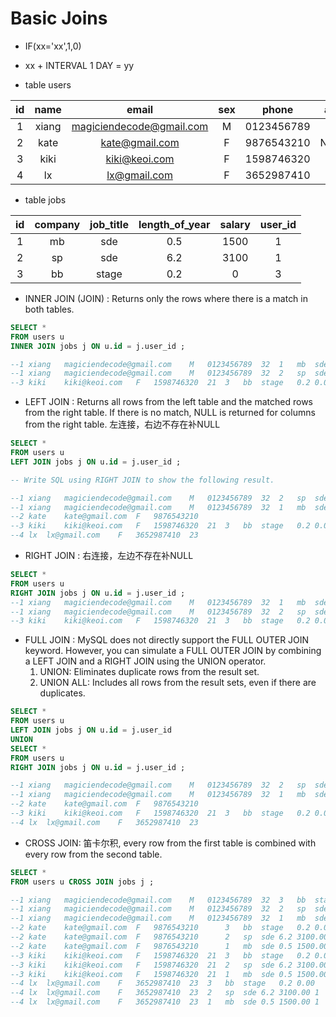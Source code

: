 # Basic Joins

- IF(xx='xx',1,0)
- xx + INTERVAL 1 DAY = yy

- table users

|  id  |  name | email | sex | phone | age |
|:---:|:---:|:---:|:---:|:---:|:---:|
|1|xiang|magiciendecode@gmail.com|M|0123456789|32|
|2|kate|kate@gmail.com|F|9876543210|NULL|
|3|kiki|kiki@keoi.com|F|1598746320|21|
|4|lx|lx@gmail.com|F|3652987410|23|

- table jobs

|  id | company |  job_title | length_of_year | salary | user_id |
|:---:|:---:|:---:|:---:|:---:|:---:|
|1|mb|sde|0.5|1500| 1 |
|2|sp|sde|6.2|3100| 1 |
|3|bb|stage|0.2|0| 3 |

- INNER JOIN (JOIN) : Returns only the rows where there is a match in both tables.
```sql
SELECT * 
FROM users u 
INNER JOIN jobs j ON u.id = j.user_id ;

--1	xiang	magiciendecode@gmail.com	M	0123456789	32	1	mb	sde	0.5	1500.00	1
--1	xiang	magiciendecode@gmail.com	M	0123456789	32	2	sp	sde	6.2	3100.00	1
--3	kiki	kiki@keoi.com	F	1598746320	21	3	bb	stage	0.2	0.00	3
```

- LEFT JOIN : Returns all rows from the left table and the matched rows from the right table. If there is no match, NULL is returned for columns from the right table. 左连接，右边不存在补NULL
```sql
SELECT * 
FROM users u 
LEFT JOIN jobs j ON u.id = j.user_id ;

-- Write SQL using RIGHT JOIN to show the following result.

--1	xiang	magiciendecode@gmail.com	M	0123456789	32	2	sp	sde	6.2	3100.00	1
--1	xiang	magiciendecode@gmail.com	M	0123456789	32	1	mb	sde	0.5	1500.00	1
--2	kate	kate@gmail.com	F	9876543210							
--3	kiki	kiki@keoi.com	F	1598746320	21	3	bb	stage	0.2	0.00	3
--4	lx	lx@gmail.com	F	3652987410	23											
```

- RIGHT JOIN : 右连接，左边不存在补NULL
```sql
SELECT * 
FROM users u 
RIGHT JOIN jobs j ON u.id = j.user_id ;
--1	xiang	magiciendecode@gmail.com	M	0123456789	32	1	mb	sde	0.5	1500.00	1
--1	xiang	magiciendecode@gmail.com	M	0123456789	32	2	sp	sde	6.2	3100.00	1
--3	kiki	kiki@keoi.com	F	1598746320	21	3	bb	stage	0.2	0.00	3
```

- FULL JOIN : MySQL does not directly support the FULL OUTER JOIN keyword. However, you can simulate a FULL OUTER JOIN by combining a LEFT JOIN and a RIGHT JOIN using the UNION operator.
    1. UNION: Eliminates duplicate rows from the result set.
    2. UNION ALL: Includes all rows from the result sets, even if there are duplicates.
```sql
SELECT * 
FROM users u 
LEFT JOIN jobs j ON u.id = j.user_id 
UNION
SELECT * 
FROM users u 
RIGHT JOIN jobs j ON u.id = j.user_id ;

--1	xiang	magiciendecode@gmail.com	M	0123456789	32	2	sp	sde	6.2	3100.00	1
--1	xiang	magiciendecode@gmail.com	M	0123456789	32	1	mb	sde	0.5	1500.00	1
--2	kate	kate@gmail.com	F	9876543210							
--3	kiki	kiki@keoi.com	F	1598746320	21	3	bb	stage	0.2	0.00	3
--4	lx	lx@gmail.com	F	3652987410	23												
```

- CROSS JOIN: 笛卡尔积, every row from the first table is combined with every row from the second table.
```sql
SELECT *
FROM users u CROSS JOIN jobs j ;

--1	xiang	magiciendecode@gmail.com	M	0123456789	32	3	bb	stage	0.2	0.00	3
--1	xiang	magiciendecode@gmail.com	M	0123456789	32	2	sp	sde	6.2	3100.00	1
--1	xiang	magiciendecode@gmail.com	M	0123456789	32	1	mb	sde	0.5	1500.00	1
--2	kate	kate@gmail.com	F	9876543210		3	bb	stage	0.2	0.00	3
--2	kate	kate@gmail.com	F	9876543210		2	sp	sde	6.2	3100.00	1
--2	kate	kate@gmail.com	F	9876543210		1	mb	sde	0.5	1500.00	1
--3	kiki	kiki@keoi.com	F	1598746320	21	3	bb	stage	0.2	0.00	3
--3	kiki	kiki@keoi.com	F	1598746320	21	2	sp	sde	6.2	3100.00	1
--3	kiki	kiki@keoi.com	F	1598746320	21	1	mb	sde	0.5	1500.00	1
--4	lx	lx@gmail.com	F	3652987410	23	3	bb	stage	0.2	0.00	3
--4	lx	lx@gmail.com	F	3652987410	23	2	sp	sde	6.2	3100.00	1
--4	lx	lx@gmail.com	F	3652987410	23	1	mb	sde	0.5	1500.00	1
```